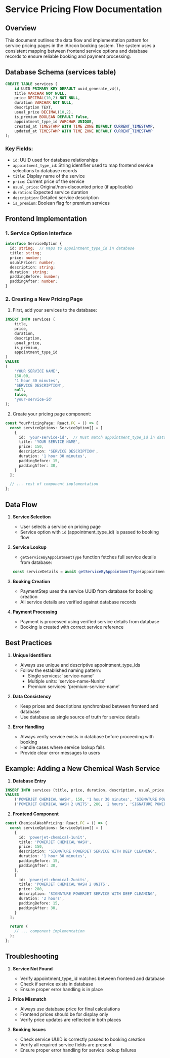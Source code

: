 # Service Pricing Flow Documentation

## Overview
This document outlines the data flow and implementation pattern for service pricing pages in the iAircon booking system. The system uses a consistent mapping between frontend service options and database records to ensure reliable booking and payment processing.

## Database Schema (services table)

```sql
CREATE TABLE services (
    id UUID PRIMARY KEY DEFAULT uuid_generate_v4(),
    title VARCHAR NOT NULL,
    price DECIMAL(10,2) NOT NULL,
    duration VARCHAR NOT NULL,
    description TEXT,
    usual_price DECIMAL(10,2),
    is_premium BOOLEAN DEFAULT false,
    appointment_type_id VARCHAR UNIQUE,
    created_at TIMESTAMP WITH TIME ZONE DEFAULT CURRENT_TIMESTAMP,
    updated_at TIMESTAMP WITH TIME ZONE DEFAULT CURRENT_TIMESTAMP
);
```

### Key Fields:
- `id`: UUID used for database relationships
- `appointment_type_id`: String identifier used to map frontend service selections to database records
- `title`: Display name of the service
- `price`: Current price of the service
- `usual_price`: Original/non-discounted price (if applicable)
- `duration`: Expected service duration
- `description`: Detailed service description
- `is_premium`: Boolean flag for premium services

## Frontend Implementation

### 1. Service Option Interface
```typescript
interface ServiceOption {
  id: string;  // Maps to appointment_type_id in database
  title: string;
  price: number;
  usualPrice?: number;
  description: string;
  duration: string;
  paddingBefore: number;
  paddingAfter: number;
}
```

### 2. Creating a New Pricing Page

1. First, add your services to the database:
```sql
INSERT INTO services (
    title, 
    price, 
    duration, 
    description, 
    usual_price, 
    is_premium, 
    appointment_type_id
)
VALUES 
(
    'YOUR SERVICE NAME',
    150.00,
    '1 hour 30 minutes',
    'SERVICE DESCRIPTION',
    null,
    false,
    'your-service-id'
);
```

2. Create your pricing page component:
```typescript
const YourPricingPage: React.FC = () => {
  const serviceOptions: ServiceOption[] = [
    {
      id: 'your-service-id',  // Must match appointment_type_id in database
      title: 'YOUR SERVICE NAME',
      price: 150,
      description: 'SERVICE DESCRIPTION',
      duration: '1 hour 30 minutes',
      paddingBefore: 15,
      paddingAfter: 30,
    }
  ];

  // ... rest of component implementation
};
```

## Data Flow

1. **Service Selection**
   - User selects a service on pricing page
   - Service option with `id` (appointment_type_id) is passed to booking flow

2. **Service Lookup**
   - `getServiceByAppointmentType` function fetches full service details from database:
   ```typescript
   const serviceDetails = await getServiceByAppointmentType(appointmentTypeId);
   ```

3. **Booking Creation**
   - PaymentStep uses the service UUID from database for booking creation
   - All service details are verified against database records

4. **Payment Processing**
   - Payment is processed using verified service details from database
   - Booking is created with correct service reference

## Best Practices

1. **Unique Identifiers**
   - Always use unique and descriptive appointment_type_ids
   - Follow the established naming pattern: 
     - Single services: 'service-name'
     - Multiple units: 'service-name-Nunits'
     - Premium services: 'premium-service-name'

2. **Data Consistency**
   - Keep prices and descriptions synchronized between frontend and database
   - Use database as single source of truth for service details

3. **Error Handling**
   - Always verify service exists in database before proceeding with booking
   - Handle cases where service lookup fails
   - Provide clear error messages to users

## Example: Adding a New Chemical Wash Service

1. **Database Entry**
```sql
INSERT INTO services (title, price, duration, description, usual_price, is_premium, appointment_type_id)
VALUES 
    ('POWERJET CHEMICAL WASH', 150, '1 hour 30 minutes', 'SIGNATURE POWERJET SERVICE WITH DEEP CLEANING', null, false, 'powerjet-chemical-1unit'),
    ('POWERJET CHEMICAL WASH 2 UNITS', 280, '2 hours', 'SIGNATURE POWERJET SERVICE WITH DEEP CLEANING', null, false, 'powerjet-chemical-2units');
```

2. **Frontend Component**
```typescript
const ChemicalWashPricing: React.FC = () => {
  const serviceOptions: ServiceOption[] = [
    {
      id: 'powerjet-chemical-1unit',
      title: 'POWERJET CHEMICAL WASH',
      price: 150,
      description: 'SIGNATURE POWERJET SERVICE WITH DEEP CLEANING',
      duration: '1 hour 30 minutes',
      paddingBefore: 15,
      paddingAfter: 30,
    },
    {
      id: 'powerjet-chemical-2units',
      title: 'POWERJET CHEMICAL WASH 2 UNITS',
      price: 280,
      description: 'SIGNATURE POWERJET SERVICE WITH DEEP CLEANING',
      duration: '2 hours',
      paddingBefore: 15,
      paddingAfter: 30,
    }
  ];

  return (
    // ... component implementation
  );
};
```

## Troubleshooting

1. **Service Not Found**
   - Verify appointment_type_id matches between frontend and database
   - Check if service exists in database
   - Ensure proper error handling is in place

2. **Price Mismatch**
   - Always use database price for final calculations
   - Frontend prices should be for display only
   - Verify price updates are reflected in both places

3. **Booking Issues**
   - Check service UUID is correctly passed to booking creation
   - Verify all required service fields are present
   - Ensure proper error handling for service lookup failures
